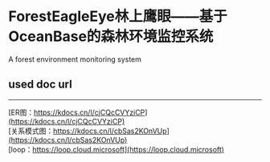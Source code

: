 # ForestEagleEye林上鹰眼——基于OceanBase的森林环境监控系统
A forest environment monitoring system

## used doc url
---
[ER图：https://kdocs.cn/l/cjCQcCVYziCP](https://kdocs.cn/l/cjCQcCVYziCP)<br>
[关系模式图：https://kdocs.cn/l/cbSas2KOnVUp](https://kdocs.cn/l/cbSas2KOnVUp)<br>
[loop：https://loop.cloud.microsoft](https://loop.cloud.microsoft)<br>
